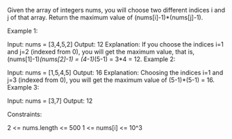 Given the array of integers nums, you will choose two different indices i and j of that array. Return the maximum value of (nums[i]-1)\*(nums[j]-1).

Example 1:

Input: nums = [3,4,5,2]
Output: 12
Explanation: If you choose the indices i=1 and j=2 (indexed from 0), you will get the maximum value, that is, (nums[1]-1)_(nums[2]-1) = (4-1)_(5-1) = 3\*4 = 12.
Example 2:

Input: nums = [1,5,4,5]
Output: 16
Explanation: Choosing the indices i=1 and j=3 (indexed from 0), you will get the maximum value of (5-1)\*(5-1) = 16.
Example 3:

Input: nums = [3,7]
Output: 12

Constraints:

2 <= nums.length <= 500
1 <= nums[i] <= 10^3
